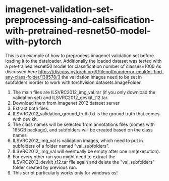 # imagenet-validation-set-preprocessing-and-calssification-with-pretrained-resnet50-model-with-pytorch
This is an example of how to preprocess imagenet validation set before loading it to the dataloader.
Additionally the loaded dataset was tested with a pre-trained resnet50 model for classification
number of classes=1000
As discussed here https://discuss.pytorch.org/t/filenotfounderror-couldnt-find-any-class-folder/138578/3 
the validation images need to be set in subfolders inorder to work with torchvision.datasets.ImageFolder.
1. The main files are ILSVRC2012_img_val.rar (if you only download the validation set)
     and  ILSVRC2012_devkit_t12.tar. 
2. Download them from Imagenet 2012 dataset server
3. Extract both files.
4. ILSVRC2012_validation_ground_truth.txt  is the ground truth that comes with dev kit. 
5. The class names will be selected from annotations files (comes with 165GB package),
   and subfolders will be created based on the class names
6. ILSVRC2012_img_val  is validation images, which need to put in subfolders of a folder named "val_subfolders".
7. ILSVRC2012_img_val will eventually be empty after one run(execution).
8. For every other run you might need to extract  the ILSVRC2012_devkit_t12.tar file again and 
   delete the "val_subfolders" folder created by previous run.
9. This script particularly works  only for windows os!

